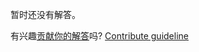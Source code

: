 
暂时还没有解答。

有兴趣[贡献你的解答](https://github.com/BFEdev/BFE.dev-solutions/blob/main/problem/implement-immutability-helper_zh.md)吗? [Contribute guideline](https://github.com/BFEdev/BFE.dev-solutions#how-to-contribute)
